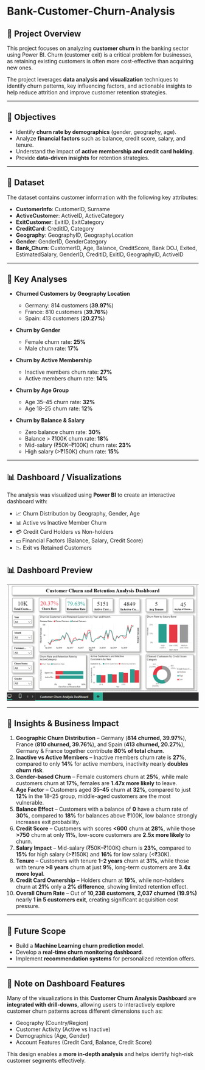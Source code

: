 # Bank-Customer-Churn-Analysis

## 📌 Project Overview  
This project focuses on analyzing **customer churn** in the banking sector using Power BI. Churn (customer exit) is a critical problem for businesses, as retaining existing customers is often more cost-effective than acquiring new ones.  

The project leverages **data analysis and visualization** techniques to identify churn patterns, key influencing factors, and actionable insights to help reduce attrition and improve customer retention strategies.  

---

## 🎯 Objectives  
- Identify **churn rate by demographics** (gender, geography, age).  
- Analyze **financial factors** such as balance, credit score, salary, and tenure.  
- Understand the impact of **active membership and credit card holding**.  
- Provide **data-driven insights** for retention strategies.  

---

## 📂 Dataset  
The dataset contains customer information with the following key attributes:  

- **CustomerInfo**: CustomerID, Surname  
- **ActiveCustomer**: ActiveID, ActiveCategory  
- **ExitCustomer**: ExitID, ExitCategory  
- **CreditCard**: CreditID, Category  
- **Geography**: GeographyID, GeographyLocation  
- **Gender**: GenderID, GenderCategory    
- **Bank_Churn**: CustomerID, Age, Balance, CreditScore, Bank DOJ, Exited, EstimatedSalary, GenderID, CreditID, ExitID, GeographyID, ActiveID  
  

---

## 🔑 Key Analyses  
- **Churned Customers by Geography Location**  
  - Germany: 814 customers (**39.97%**)  
  - France: 810 customers (**39.76%**)  
  - Spain: 413 customers (**20.27%**)  

- **Churn by Gender**  
  - Female churn rate: **25%**  
  - Male churn rate: **17%**  

- **Churn by Active Membership**  
  - Inactive members churn rate: **27%**  
  - Active members churn rate: **14%**  

- **Churn by Age Group**  
  - Age 35–45 churn rate: **32%**  
  - Age 18–25 churn rate: **12%**  

- **Churn by Balance & Salary**  
  - Zero balance churn rate: **30%**  
  - Balance > ₹100K churn rate: **18%**  
  - Mid-salary (₹50K–₹100K) churn rate: **23%**  
  - High salary (>₹150K) churn rate: **15%**  

---

## 📊 Dashboard / Visualizations  
The analysis was visualized using **Power BI** to create an interactive dashboard with:  
- 📈 Churn Distribution by Geography, Gender, Age  
- 📊 Active vs Inactive Member Churn  
- 💳 Credit Card Holders vs Non-holders  
- 💵 Financial Factors (Balance, Salary, Credit Score)  
- 📉 Exit vs Retained Customers  

## 📊 Dashboard Preview

![Dashboard Screenshot](dashboard%20ss%20-%20customer%20churn.png)

---

## 📌 Insights & Business Impact  

1. **Geographic Churn Distribution** – Germany (**814 churned, 39.97%**), France (**810 churned, 39.76%**), and Spain (**413 churned, 20.27%**), Germany & France together contribute **80% of total churn**.  
2. **Inactive vs Active Members** – Inactive members churn rate is **27%**, compared to only **14%** for active members, inactivity nearly **doubles churn risk**.  
3. **Gender-based Churn** – Female customers churn at **25%**, while male customers churn at **17%**, females are **1.47x more likely** to leave.  
4. **Age Factor** – Customers aged **35–45** churn at **32%**, compared to just **12%** in the 18–25 group, middle-aged customers are the most vulnerable.  
5. **Balance Effect** – Customers with a balance of **0** have a churn rate of **30%**, compared to **18%** for balances above ₹100K, low balance strongly increases exit probability.  
6. **Credit Score** – Customers with scores **<600** churn at **28%**, while those **>750** churn at only **11%**, low-score customers are **2.5x more likely** to churn.  
7. **Salary Impact** – Mid-salary (₹50K–₹100K) churn is **23%**, compared to **15%** for high salary (>₹150K) and **16%** for low salary (<₹30K).  
8. **Tenure** – Customers with tenure **1–2 years** churn at **31%**, while those with tenure **>8 years** churn at just **9%**, long-term customers are **3.4x more loyal**.  
9. **Credit Card Ownership** – Holders churn at **19%**, while non-holders churn at **21%** only a **2% difference**, showing limited retention effect.  
10. **Overall Churn Rate** – Out of **10,238 customers**, **2,037 churned (19.9%)** nearly **1 in 5 customers exit**, creating significant acquisition cost pressure.  

---

## 🚀 Future Scope  
- Build a **Machine Learning churn prediction model**.  
- Develop a **real-time churn monitoring dashboard**.  
- Implement **recommendation systems** for personalized retention offers.  

---

## 📌 Note on Dashboard Features

Many of the visualizations in this **Customer Churn Analysis Dashboard** are **integrated with drill-downs**, allowing users to interactively explore customer churn patterns across different dimensions such as:  

- Geography (Country/Region)  
- Customer Activity (Active vs Inactive)  
- Demographics (Age, Gender)  
- Account Features (Credit Card, Balance, Credit Score)  

This design enables a **more in-depth analysis** and helps identify high-risk customer segments effectively.

